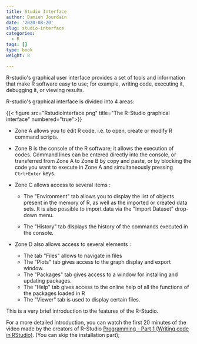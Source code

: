 ```yaml
---
title: Studio Interface
author: Damien Jourdain
date: '2020-08-20'
slug: studio-interface
categories:
  - R
tags: []
type: book
weight: 8

---
```


R-studio's graphical user interface provides a set of tools and information that make R software easy to use; for example, writing code, executing it, debugging it, or viewing results. 

R-studio's graphical interface is divided into 4 areas:

{{< figure src="RstudioInterface.png" title="The R-Studio graphical interface" numbered="true">}}

+ Zone A allows you to edit R code, i.e. to open, create or modify R command scripts.

+ Zone B is the console of the R software; it allows the execution of codes. Command lines can be entered directly into the console, or transferred from Zone A to Zone B by copy and paste, or by blocking the code you want to execute in Zone A and simultaneously pressing `Ctrl+Enter` keys.

+ Zone C allows access to several items :

  + The "Environment" tab allows you to display the list of objects present in the memory of R, as well as the imported or created data sets. It is also possible to import data via the "Import Dataset" drop-down menu.
  
  + The "History" tab displays the history of the commands executed in the console.

+ Zone D also allows access to several elements :

  + The tab "Files" allows to navigate in files
  + The "Plots" tab gives access to the graph display and export window.
  + The "Packages" tab gives access to a window for installing and updating packages.
  + The "Help" tab gives access to the online help of all the functions of the packages loaded in R
  + The "Viewer" tab is used to display certain files. 

This is a very brief introduction to the features of the R-Studio. 

For a more detailed introduction, you can watch the first 20 minutes of the video made by the creators of R-Studio [Programming - Part 1 (Writing code in RStudio)](https://rstudio.com/resources/webinars/programming-part-1-writing-code-in-rstudio/). (You can skip the installation part);

